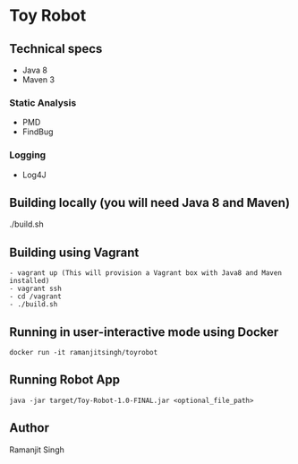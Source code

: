 # Toy Robot

## Technical specs
- Java 8
- Maven 3

### Static Analysis
- PMD
- FindBug

### Logging
- Log4J

## Building locally (you will need Java 8 and Maven)
./build.sh

## Building using Vagrant
```
- vagrant up (This will provision a Vagrant box with Java8 and Maven installed)
- vagrant ssh
- cd /vagrant
- ./build.sh
```

## Running in user-interactive mode using Docker
`docker run -it ramanjitsingh/toyrobot`

## Running Robot App
`java -jar target/Toy-Robot-1.0-FINAL.jar <optional_file_path>`

## Author
Ramanjit Singh
